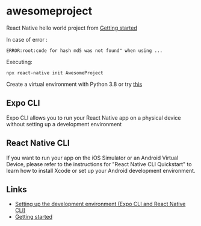# awesomeproject

React Native hello world project from [Getting started](https://reactnative.dev/docs/getting-started.html)

In case of error :

```
ERROR:root:code for hash md5 was not found" when using ...
```

Executing:

```
npx react-native init AwesomeProject
```

Create a virtual environment with Python 3.8 or try [this](https://stackoverflow.com/questions/59269208/errorrootcode-for-hash-md5-was-not-found-when-using-any-hg-mercurial-command)

## Expo CLI

Expo CLI allows you to run your React Native app on a physical device without setting up a development environment

## React Native CLI

If you want to run your app on the iOS Simulator or an Android Virtual Device, please refer to the instructions for "React Native CLI Quickstart" to learn how to install Xcode or set up your Android development environment.

## Links

- [Setting up the development environment (Expo CLI and React Native CLI)](https://reactnative.dev/docs/environment-setup)
- [Getting started](https://reactnative.dev/docs/getting-started.html)
